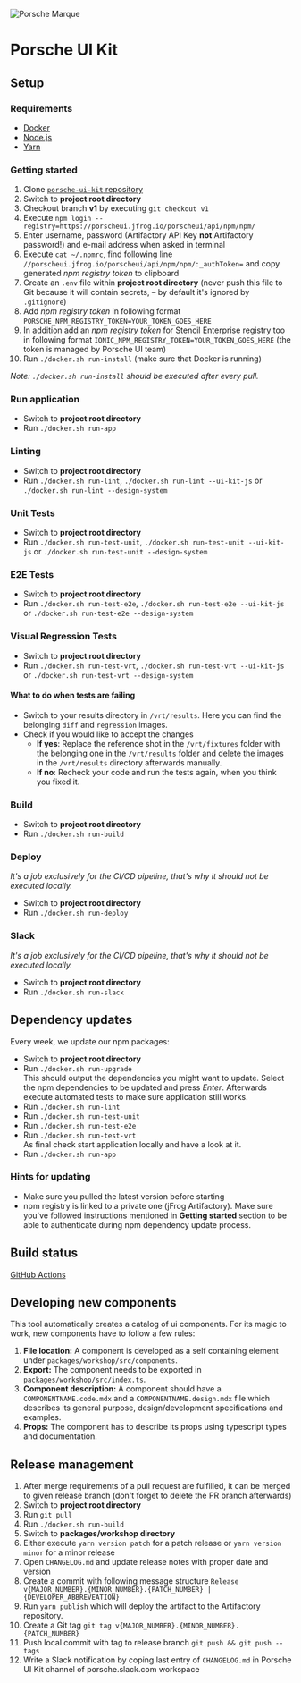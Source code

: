 ![Porsche Marque](https://upload.wikimedia.org/wikipedia/de/thumb/7/70/Porsche_Logo.svg/258px-Porsche_Logo.svg.png)

# Porsche UI Kit

## Setup

### Requirements
* [Docker](https://www.docker.com)
* [Node.js](https://nodejs.org)
* [Yarn](https://yarnpkg.com)

### Getting started
1. Clone [`porsche-ui-kit` repository](https://github.com/porscheui/porsche-ui-kit)
1. Switch to __project root directory__
1. Checkout branch __v1__ by executing `git checkout v1`
1. Execute `npm login --registry=https://porscheui.jfrog.io/porscheui/api/npm/npm/`
1. Enter username, password (Artifactory API Key __not__ Artifactory password!) and e-mail address when asked in terminal
1. Execute `cat ~/.npmrc`, find following line `//porscheui.jfrog.io/porscheui/api/npm/npm/:_authToken=` and copy generated _npm registry token_ to clipboard
1. Create an `.env` file within __project root directory__ (never push this file to Git because it will contain secrets, – by default it's ignored by `.gitignore`)
1. Add _npm registry token_ in following format `PORSCHE_NPM_REGISTRY_TOKEN=YOUR_TOKEN_GOES_HERE` 
1. In addition add an _npm registry token_ for Stencil Enterprise registry too in following format `IONIC_NPM_REGISTRY_TOKEN=YOUR_TOKEN_GOES_HERE` (the token is managed by Porsche UI team)
1. Run `./docker.sh run-install` (make sure that Docker is running)

*Note: `./docker.sh run-install` should be executed after every pull.*

### Run application
* Switch to __project root directory__
* Run `./docker.sh run-app`

### Linting
* Switch to __project root directory__
* Run `./docker.sh run-lint`, `./docker.sh run-lint --ui-kit-js` or `./docker.sh run-lint --design-system`

### Unit Tests
* Switch to __project root directory__
* Run `./docker.sh run-test-unit`, `./docker.sh run-test-unit --ui-kit-js` or `./docker.sh run-test-unit --design-system`

### E2E Tests
* Switch to __project root directory__
* Run `./docker.sh run-test-e2e`, `./docker.sh run-test-e2e --ui-kit-js` or `./docker.sh run-test-e2e --design-system`

### Visual Regression Tests
* Switch to __project root directory__
* Run `./docker.sh run-test-vrt`, `./docker.sh run-test-vrt --ui-kit-js` or `./docker.sh run-test-vrt --design-system`

#### What to do when tests are failing
* Switch to your results directory in `/vrt/results`. Here you can find the belonging `diff` and `regression` images.
* Check if you would like to accept the changes
  * **If yes**: Replace the reference shot in the `/vrt/fixtures` folder with the belonging one in the `/vrt/results` folder and delete the images in the `/vrt/results` directory afterwards manually.
  * **If no**: Recheck your code and run the tests again, when you think you fixed it.

### Build
* Switch to __project root directory__
* Run `./docker.sh run-build`

### Deploy
_It's a job exclusively for the CI/CD pipeline, that's why it should not be executed locally._
* Switch to __project root directory__
* Run `./docker.sh run-deploy`

### Slack
_It's a job exclusively for the CI/CD pipeline, that's why it should not be executed locally._
* Switch to __project root directory__
* Run `./docker.sh run-slack`

## Dependency updates
Every week, we update our npm packages:

* Switch to __project root directory__
* Run `./docker.sh run-upgrade`  
This should output the dependencies you might want to update. Select the npm dependencies to be updated and press
_Enter_. Afterwards execute automated tests to make sure application still works.
* Run `./docker.sh run-lint`  
* Run `./docker.sh run-test-unit`  
* Run `./docker.sh run-test-e2e`  
* Run `./docker.sh run-test-vrt`  
As final check start application locally and have a look at it.
* Run `./docker.sh run-app`

### Hints for updating
* Make sure you pulled the latest version before starting
* npm registry is linked to a private one (jFrog Artifactory). Make sure you've followed instructions mentioned in
__Getting started__ section to be able to authenticate during npm dependency update process.


## Build status

[GitHub Actions](https://github.com/porscheui/porsche-ui-kit/actions)


## Developing new components

This tool automatically creates a catalog of ui components. For its magic to work, new components have to follow a few rules:

1. **File location:** A component is developed as a self containing element under `packages/workshop/src/components`.
1. **Export:** The component needs to be exported in `packages/workshop/src/index.ts`.
1. **Component description:** A component should have a `COMPONENTNAME.code.mdx` and a `COMPONENTNAME.design.mdx` file which describes its general purpose, design/development specifications and examples.
1. **Props:** The component has to describe its props using typescript types and documentation.


## Release management

1. After merge requirements of a pull request are fulfilled, it can be merged to given release branch (don't forget to delete the PR branch afterwards)
1. Switch to __project root directory__
1. Run `git pull`
1. Run `./docker.sh run-build`
1. Switch to __packages/workshop directory__
1. Either execute `yarn version patch` for a patch release or `yarn version minor` for a minor release
1. Open `CHANGELOG.md` and update release notes with proper date and version
1. Create a commit with following message structure `Release v{MAJOR_NUMBER}.{MINOR_NUMBER}.{PATCH_NUMBER} | {DEVELOPER_ABBREVEATION}`
1. Run `yarn publish` which will deploy the artifact to the Artifactory repository.
1. Create a Git tag `git tag v{MAJOR_NUMBER}.{MINOR_NUMBER}.{PATCH_NUMBER}`
1. Push local commit with tag to release branch `git push && git push --tags`
1. Write a Slack notification by coping last entry of `CHANGELOG.md` in Porsche UI Kit channel of porsche.slack.com workspace
